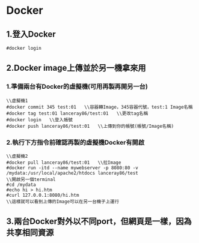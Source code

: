 # Docker
## 1.登入Docker
```
#docker login
```
## 2.Docker image上傳並於另一機拿來用
### 1.準備兩台有Docker的虛擬機(可用再製再開另一台)
```
\\虛擬機1
#docker commit 345 test:01   \\容器轉Image，345容器代號，test:1 Image名稱
#docker tag test:01 lanceray86/test:01   \\更改tag名稱
#docker login   \\登入帳號
#docker push lanceray86/test:01   \\上傳到你的帳號(帳號/Image名稱)
```
### 2.執行下方指令前確認再製的虛擬機Docker有開啟
```
\\虛擬機2
#docker pull lanceray86/test:01   \\拉Image
#docker run -itd --name mywebserver -p 8080:80 -v /mydata:/usr/local/apache2/htdocs lanceray86/test
\\開啟另一個terminal
#cd /mydata
#echo hi > hi.htm 
#curl 127.0.0.1:8080/hi.htm
\\這樣就可以看到上傳的Image可以在另一台機子上運行
```
## 3.兩台Docker對外以不同port，但網頁是一樣，因為共享相同資源
```

```
